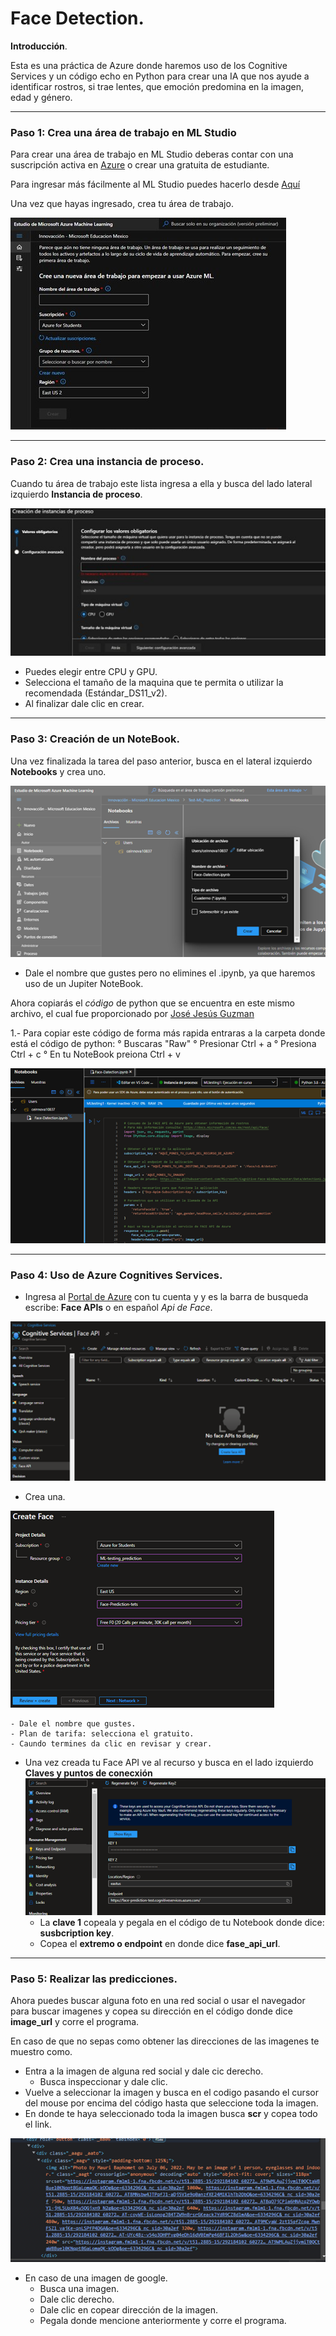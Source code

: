 # Face Detection.

**Introducción**.


Esta es una práctica de Azure donde haremos uso de los Cognitive Services y un código echo en Python para crear una IA que nos ayude a identificar rostros, si trae lentes, que emoción predomina en la imagen, edad y género.

-----------------------------------------
### Paso 1: Crea una área de trabajo en ML Studio

Para crear una área de trabajo en ML Studio deberas contar con una suscripción activa en [Azure](https://azure.microsoft.com/es-es/get-started/azure-portal/) o crear una gratuita de estudiante.

Para ingresar más fácilmente al ML Studio puedes hacerlo desde [Aquí](https://ml.azure.com/)

Una vez que hayas ingresado, crea tu área de trabajo.

![](Imagenes\Picture1.png)


-------------------------------------
### Paso 2: Crea una instancia de proceso.


Cuando tu área de trabajo este lista ingresa a ella y busca del lado lateral izquierdo **Instancia de proceso**.

![](Imagenes\Picture2.png)

- Puedes elegir entre CPU y GPU.
- Selecciona el tamaño de la maquina que te permita o utilizar la recomendada (Estándar_DS11_v2).
- Al finalizar dale clic en crear.

------------------------------------------
### Paso 3: Creación de un NoteBook.

Una vez finalizada la tarea del paso anterior, busca en el lateral izquierdo **Notebooks** y crea uno.

![](Imagenes\Picture3.png)

- Dale el nombre que gustes pero no elimines el .ipynb, ya que haremos uso de un Jupiter NoteBook.

Ahora copiarás el *código* de python que se encuentra en este mismo archivo, el cual fue proporcionado por [José Jesús Guzman](https://github.com/josejesusguzman/face-api-consumption-python)

1.- Para copiar este código de forma más rapida entraras a la carpeta donde está el código de python:
    ° Buscaras "Raw"
    ° Presionar Ctrl + a
    ° Presiona Ctrl + c
    ° En tu NoteBook preiona Ctrl + v

![](Imagenes\Picture4.png)

--------------------------------
### Paso 4: Uso de Azure Cognitives Services.


- Ingresa al [Portal de Azure](https://portal.azure.com/) con tu cuenta y y es la barra de busqueda escribe: **Face APIs** o en español *Api de Face*.

![](Imagenes\Picture5.png)

- Crea una.

![](Imagenes/Picture6.png)

    - Dale el nombre que gustes.
    - Plan de tarifa: selecciona el gratuito.
    - Caundo termines da clic en revisar y crear.


- Una vez creada tu Face API ve al recurso y busca en el lado izquierdo **Claves y puntos de conecxión**
![](Imagenes/Picture7.png)
     - La **clave 1** copeala y pegala en el código de tu  Notebook donde dice: **susbcription key**.
     - Copea el **extremo o endpoint** en donde dice **fase_api_url**.

-------------
### Paso 5: Realizar las predicciones.


Ahora puedes buscar alguna foto en una red social o usar el navegador para buscar imagenes y copea su dirección en el código donde dice **image_url** y corre el programa.

En caso de que no sepas como obtener las direcciones de las imagenes te muestro como.
- Entra a la imagen de alguna red social y dale cic derecho.
    - Busca inspeccionar y dale clic.
- Vuelve a seleccionar la imagen y busca en el codigo pasando el cursor del mouse por encima del código hasta que seleccione toda la imagen.
- En donde te haya seleccionado toda la imagen busca **scr** y copea todo el link.

![](Imagenes\Picture8.png)

- En caso de una imagen de google.
    - Busca una imagen.
    - Dale clic derecho.
    - Dale clic en copear dirección de la imagen.
    - Pegala donde mencione anteriormente y corre el programa.
